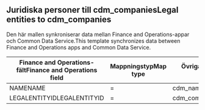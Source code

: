 ## <a name="legal-entities-to-cdm_companies"></a><span data-ttu-id="e1581-101">Juridiska personer till cdm_companies</span><span class="sxs-lookup"><span data-stu-id="e1581-101">Legal entities to cdm_companies</span></span>

<span data-ttu-id="e1581-102">Den här mallen synkroniserar data mellan Finance and Operations-appar och Common Data Service.</span><span class="sxs-lookup"><span data-stu-id="e1581-102">This template synchronizes data between Finance and Operations apps and Common Data Service.</span></span>

<span data-ttu-id="e1581-103">Finance and Operations-fält</span><span class="sxs-lookup"><span data-stu-id="e1581-103">Finance and Operations field</span></span> | <span data-ttu-id="e1581-104">Mappningstyp</span><span class="sxs-lookup"><span data-stu-id="e1581-104">Map type</span></span> | <span data-ttu-id="e1581-105">Övriga Dynamics 365-fält</span><span class="sxs-lookup"><span data-stu-id="e1581-105">Other Dynamics 365 field</span></span> | <span data-ttu-id="e1581-106">Standardvärde</span><span class="sxs-lookup"><span data-stu-id="e1581-106">Default value</span></span>
---|---|---|---
<span data-ttu-id="e1581-107">NAME</span><span class="sxs-lookup"><span data-stu-id="e1581-107">NAME</span></span> | = | <span data-ttu-id="e1581-108">cdm_name</span><span class="sxs-lookup"><span data-stu-id="e1581-108">cdm_name</span></span> | 
<span data-ttu-id="e1581-109">LEGALENTITYID</span><span class="sxs-lookup"><span data-stu-id="e1581-109">LEGALENTITYID</span></span> | = | <span data-ttu-id="e1581-110">cdm_companycode</span><span class="sxs-lookup"><span data-stu-id="e1581-110">cdm_companycode</span></span> | 

